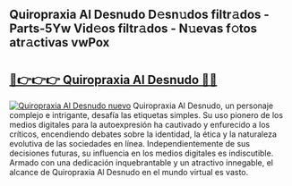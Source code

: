 ## Quiropraxia Al Desnudo D𝚎sn𝚞dos filtr𝚊dos - Parts-5Yw Vid𝚎os filtr𝚊dos - N𝚞evas f𝚘tos atr𝚊ctivas vwPox

# <h2><a href="http://mb4mof.tromn.icu/?c=Quiropraxia+Al+Desnudo">🔗👉👉👉 Quiropraxia Al Desnudo 🔗🔗</a></h2>

[![Quiropraxia Al Desnudo nuevo](https://i.imgur.com/pEAQMta.gif)](http://mb4mof.tromn.icu/?c=Quiropraxia+Al+Desnudo)
Quiropraxia Al Desnudo, un personaje complejo e intrigante, desafía las etiquetas simples. Su uso pionero de los medios digitales para la autoexpresión ha cautivado y enfurecido a los críticos, encendiendo debates sobre la identidad, la ética y la naturaleza evolutiva de las sociedades en línea. Independientemente de sus decisiones futuras, su influencia en los medios digitales es indiscutible. Armado con una dedicación inquebrantable y un atractivo innegable, el alcance de Quiropraxia Al Desnudo en el mundo virtual es vasto.
